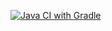 [![Java CI with Gradle](https://github.com/retlifordi/HWa2.4/actions/workflows/gradle.yml/badge.svg)](https://github.com/retlifordi/HWa2.4/actions/workflows/gradle.yml)
